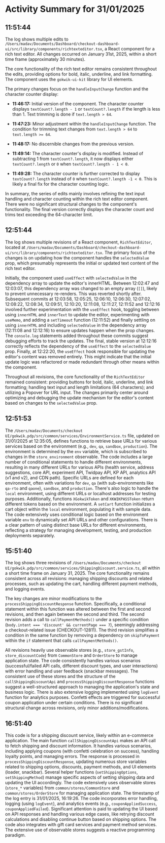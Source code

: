 # Activity Summary for 31/01/2025

## 11:51:44
The log shows multiple edits to `/Users/madav/Documents/Dashboard/checkout-dashboard-ui/src/library/components/richtexteditor.tsx`, a React component for a rich text editor.  All changes occurred on January 31st, 2025, within a short time frame (approximately 30 minutes).

The core functionality of the rich text editor remains consistent throughout the edits, providing options for bold, italic, underline, and link formatting.  The component uses the `gokwik-ui-kit` library for UI elements.


The primary changes focus on the `handleInputChange` function and the character counter display:

* **11:46:17:** Initial version of the component.  The character counter displays `textCount?.length - 1` or `textCount?.length` if the length is less than 1. Text trimming is done if `text.length > 64`.


* **11:47:23:** Minor adjustment within the `handleInputChange` function. The condition for trimming text changes from `text.length > 64` to `text.length >= 64`.

* **11:48:17:** No discernible changes from the previous version.


* **11:49:14:** The character counter's display is modified. Instead of subtracting 1 from `textCount?.length`, it now displays either `textCount?.length` or `0` when `textCount?.length - 1 < 0`.


* **11:49:28:**  The character counter is further corrected to display `textCount?.length` instead of `0` when `textCount?.length -1 < 0`. This is likely a final fix for the character counting logic.


In summary, the series of edits mainly involves refining the text input handling and character counting within the rich text editor component. There were no significant structural changes to the component's functionality. The final version correctly displays the character count and trims text exceeding the 64-character limit.


## 12:51:44
The log shows multiple revisions of a React component, `RichTextEditor`, located at `/Users/madav/Documents/Dashboard/checkout-dashboard-ui/src/library/components/richtexteditor.tsx`.  The primary focus of the changes is on updating how the component handles the `selectedValue` prop, which presumably represents the initial or updated text content of the rich text editor.


Initially, the component used `useEffect` with `selectedValue` in the dependency array to update the editor's innerHTML.  Between 12:02:47 and 12:03:07, this dependency array was changed to an empty array (`[]`), likely to prevent unnecessary re-renders.  This was reverted shortly after. Subsequent commits at 12:03:58, 12:05:25, 12:06:10, 12:06:30, 12:07:02, 12:08:22, 12:08:34, 12:09:51, 12:10:20, 12:11:08, 12:11:27, 12:11:52 and 12:12:16 involved further experimentation with the `useEffect` hook, toggling between using `innerHTML` and `innerText` to update the editor, experimenting with `useMemo`,  and adding a `setTimeout` function (12:11:52) and finally settling on using `innerHTML` and including `selectedValue` in the dependency array (12:11:08 and 12:12:16) to ensure updates happen when the prop changes.  The `console.log` statements added throughout these commits suggest debugging efforts to track the updates.  The final, stable version at 12:12:16 correctly reflects the dependency of the `useEffect` to the `selectedValue` prop.  Finally, at 12:22:20, the `useEffect` hook responsible for updating the editor's content was removed entirely.  This might indicate that the initial update logic was refactored or made redundant through other means within the component.

Throughout all revisions, the core functionality of the `RichTextEditor` remained consistent:  providing buttons for bold, italic, underline, and link formatting; handling text input and length limitations (64 characters); and utilizing a Popover for URL input.  The changes primarily center around optimizing and debugging the update mechanism for the editor's content based on changes to the `selectedValue` prop.


## 12:51:53
The `/Users/madav/Documents/checkout UI/gokwik.pdp/src/common/services/EnvironmentService.ts` file, updated on 31/01/2025 at 12:35:05, defines functions to retrieve base URLs for various services based on the environment (e.g., `dev`, `qa`, `sandbox`, `production`).  The environment is determined by the `env` variable, which is subscribed to changes in the `store_environment` observable.  The code includes a large number of conditional statements to handle different environments, resulting in many different URLs for various APIs (health service, address suggestions, core API, experiment API, Twidpay API, KP API, analytics API (v1 and v2), and CDN path).  Specific URLs are defined for each environment, often with variations for `dev`, `qa` (with sub-environments like `qa-rto` and `qaone`), `sandbox`, and `production`.  There's also logic to handle the `local` environment, using different URLs or localhost addresses for testing purposes.  Additionally, functions  `XGokwikToken` and `XKWIKPASSToken` return different tokens based on the environment.  A `setCart` function initializes a cart object within the `local` environment, populating it with sample data.  The code extensively uses conditional logic based on the environment variable `env` to dynamically set API URLs and other configurations.  There is a clear pattern of using distinct base URLs for different environments, reflecting a strategy for managing development, testing, and production deployments separately.


## 15:51:40
The log shows three revisions of `/Users/madav/Documents/checkout UI/gokwik.pdp/src/common/services/ShippingDiscount.service.ts`, all within a short time frame on January 31, 2025.  The core functionality remains consistent across all revisions: managing shipping discounts and related processes, such as updating the cart, handling different payment methods, and logging events.

The key changes are minor modifications to the `processShippingDiscountResponse` function.  Specifically, a conditional statement within this function was altered between the first and second revisions, and then again between the second and third.  The second revision adds a call to `callPaymentMethods()` under a specific condition (`body.intent === 'discount' && currentPage === 7`), seemingly addressing a checkout-related issue (CHECKOUT-12811). The third revision simplifies a condition in the same function by removing a dependency on `skipToPayment` within the `if` statement that calls `callPaymentMethods()`.

All revisions heavily use observable stores (e.g., `store_gstInfo`, `store_discountCode`) from `CommonStore` and `OrderStore` to manage application state. The code consistently handles various scenarios (successful/failed API calls, different discount types, and user interactions) with error handling and user feedback (snackbar messages).  The consistent use of these stores and the structure of the `callShippingDiscountApi` and `processShippingDiscountResponse` functions suggest a well-structured approach to managing the application's state and business logic.  There is also extensive logging implemented using `logEvent` function for analytics purposes.  Confetti effects are triggered for successful coupon application under certain conditions.  There is no significant structural change across revisions, only minor additions/modifications.


## 16:51:40
This code is for a shipping discount service, likely within an e-commerce application.  The main function `callShippingDiscountApi` makes an API call to fetch shipping and discount information. It handles various scenarios, including applying coupons (with confetti celebration on success), handling loyalty points, and managing errors.  The response is processed in `processShippingDiscountResponse`, updating numerous store variables related to shipping options, discounts, payment methods, and UI elements (loader, snackbar).  Several helper functions (`setShippingOptions`, `setShippingMethod`) manage specific aspects of setting shipping data and updating the UI accordingly.  The code extensively uses observable stores (`store_*` variables) from `common/stores/CommonStore` and `common/stores/OrderStore` for managing application state.  The timestamp of the log entry is 31/01/2025, 16:19:26. The code incorporates error handling, logging (using `logEvent`), and analytics events (e.g., `couponAppliedSuccess`, `couponAppliedFailed`).  Significant attention is paid to updating the UI based on API responses and handling various edge cases, like retrying discount calculations and disabling continue button based on shipping options.  The code also integrates with gift card services and payment method services.  The extensive use of observable stores suggests a reactive programming paradigm.
